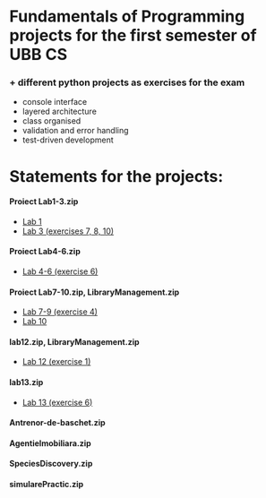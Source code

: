 # Fundamentals of Programming projects for the first semester of UBB CS

### + different python projects as exercises for the exam
- console interface
- layered architecture
- class organised
- validation and error handling
- test-driven development

# Statements for the projects:

<h4>Proiect Lab1-3.zip</h4>
<ul>
  <li><a href=https://www.cs.ubbcluj.ro/~istvanc/fp/lab/Lab1.pdf>Lab 1</a></li>
  <li><a href=https://www.cs.ubbcluj.ro/~istvanc/fp/lab/Lab3.pdf>Lab 3 (exercises 7, 8, 10)</a></li>
</ul> 

<h4>Proiect Lab4-6.zip</h4>
<ul>
  <li><a href=https://www.cs.ubbcluj.ro/~istvanc/fp/lab/Lab4-6.pdf>Lab 4-6 (exercise 6)</a></li>
</ul> 

<h4>Proiect Lab7-10.zip, LibraryManagement.zip</h4>
<ul>
  <li><a href=https://www.cs.ubbcluj.ro/~istvanc/fp/lab/Lab7-9.pdf>Lab 7-9 (exercise 4)</a></li>
  <li><a href=https://www.cs.ubbcluj.ro/~istvanc/fp/lab/Lab10.pdf>Lab 10</a></li>
</ul> 

<h4>lab12.zip, LibraryManagement.zip</h4>
<ul>
  <li><a href=https://www.cs.ubbcluj.ro/~istvanc/fp/lab/Lab12.pdf>Lab 12 (exercise 1)</a></li>
</ul> 

<h4>lab13.zip</h4>
<ul>
  <li><a href=https://www.cs.ubbcluj.ro/~istvanc/fp/lab/Lab13.pdf>Lab 13 (exercise 6)</a></li>
</ul> 

<h4>Antrenor-de-baschet.zip</h4>

<h4>AgentieImobiliara.zip</h4>

<h4>SpeciesDiscovery.zip</h4>

<h4>simularePractic.zip</h4>

